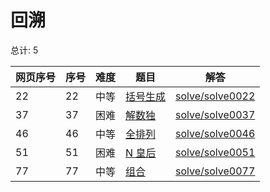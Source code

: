 # 回溯

<!--- table -->

总计: 5

| 网页序号 | 序号 | 难度 | 题目                                                               | 解答                                  |
| -------- | ---- | ---- | ------------------------------------------------------------------ | ------------------------------------- |
| 22       | 22   | 中等 | [括号生成](https://leetcode-cn.com/problems/generate-parentheses/) | [solve/solve0022](../solve/solve0022) |
| 37       | 37   | 困难 | [解数独](https://leetcode-cn.com/problems/sudoku-solver/)          | [solve/solve0037](../solve/solve0037) |
| 46       | 46   | 中等 | [全排列](https://leetcode-cn.com/problems/permutations/)           | [solve/solve0046](../solve/solve0046) |
| 51       | 51   | 困难 | [N 皇后](https://leetcode-cn.com/problems/n-queens/)               | [solve/solve0051](../solve/solve0051) |
| 77       | 77   | 中等 | [组合](https://leetcode-cn.com/problems/combinations/)             | [solve/solve0077](../solve/solve0077) |
